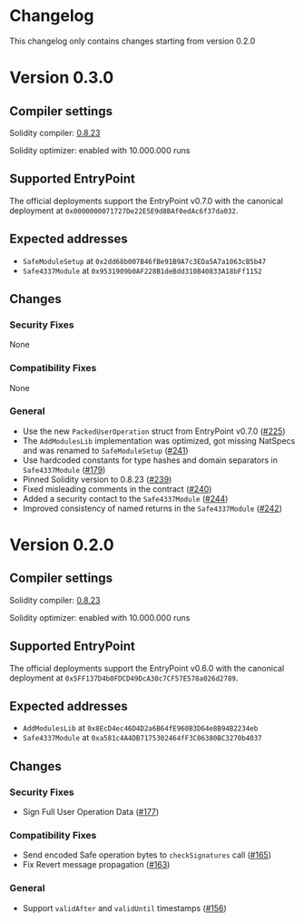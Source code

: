 # Changelog

This changelog only contains changes starting from version 0.2.0

# Version 0.3.0

## Compiler settings

Solidity compiler: [0.8.23](https://github.com/ethereum/solidity/releases/tag/v0.8.23)

Solidity optimizer: enabled with 10.000.000 runs

## Supported EntryPoint

The official deployments support the EntryPoint v0.7.0 with the canonical deployment at `0x0000000071727De22E5E9d8BAf0edAc6f37da032`.

## Expected addresses

- `SafeModuleSetup` at `0x2dd68b007B46fBe91B9A7c3EDa5A7a1063cB5b47`
- `Safe4337Module` at `0x9531909b0AF228B1deBdd310B40833A18bFf1152`

## Changes

### Security Fixes

None

### Compatibility Fixes

None

### General

- Use the new `PackedUserOperation` struct from EntryPoint v0.7.0 ([#225](https://github.com/safe-global/safe-modules/issues/225))
- The `AddModulesLib` implementation was optimized, got missing NatSpecs and was renamed to `SafeModuleSetup` ([#241](https://github.com/safe-global/safe-modules/pull/241]))
- Use hardcoded constants for type hashes and domain separators in `Safe4337Module` ([#179](https://github.com/safe-global/safe-modules/issues/179]))
- Pinned Solidity version to 0.8.23 ([#239](https://github.com/safe-global/safe-modules/pull/239))
- Fixed misleading comments in the contract ([#240](https://github.com/safe-global/safe-modules/pull/240))
- Added a security contact to the `Safe4337Module` ([#244](https://github.com/safe-global/safe-modules/pull/244))
- Improved consistency of named returns in the `Safe4337Module` ([#242](https://github.com/safe-global/safe-modules/pull/242))

# Version 0.2.0

## Compiler settings

Solidity compiler: [0.8.23](https://github.com/ethereum/solidity/releases/tag/v0.8.23)

Solidity optimizer: enabled with 10.000.000 runs

## Supported EntryPoint

The official deployments support the EntryPoint v0.6.0 with the canonical deployment at `0x5FF137D4b0FDCD49DcA30c7CF57E578a026d2789`.

## Expected addresses

- `AddModulesLib` at `0x8EcD4ec46D4D2a6B64fE960B3D64e8B94B2234eb`
- `Safe4337Module` at `0xa581c4A4DB7175302464fF3C06380BC3270b4037`

## Changes

### Security Fixes

- Sign Full User Operation Data ([#177](https://github.com/safe-global/safe-modules/pull/177))

### Compatibility Fixes

- Send encoded Safe operation bytes to `checkSignatures` call ([#165](https://github.com/safe-global/safe-modules/pull/165))
- Fix Revert message propagation ([#163](https://github.com/safe-global/safe-modules/pull/163))

### General

- Support `validAfter` and `validUntil` timestamps ([#156](https://github.com/safe-global/safe-modules/pull/156))
